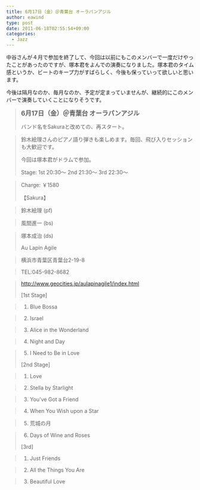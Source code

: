 ```yaml
---
title: 6月17日（金）＠青葉台 オーラパンアジル
author: eawind
type: post
date: 2011-06-18T02:55:54+09:00
categories:
  - Jazz
---
```

中谷さんが４月で参加を終了して、今回は以前にもこのメンバーで一度だけやったことがあったのですが、塚本君をよんでの演奏になりました。塚本君のタイム感というか、ビートのキープ力がすばらしく、今後も保っていって欲しいと思います。

今後は隔月なのか、毎月なのか、予定が定まっていませんが、継続的にこのメンバーで演奏していくことになりそうです。

> **<big>6月17日（金）＠青葉台 オーラパンアジル</big>**
>
> バンド名をSakuraと改めての、再スタート。

> 鈴木絵理さんのピアノ語り弾きも楽しめます。毎回、飛び入りセッションも大歓迎です。
>
> 今回は塚本君がドラムで参加。
>
> Stage: 1st 20:30〜 2nd 21:30〜 3rd 22:30〜

> Charge: ￥1580
>
> 【Sakura】

>   
> 鈴木絵理 (pf)

> 風間進一 (bs)

> 塚本成治 (ds)
>
> Au Lapin Agile

> 横浜市青葉区青葉台2-19-8

> TEL:045-982-8682

> http://www.geocities.jp/aulapinagile1/index.html
>
> [1st Stage]

> 1. Blue Bossa

> 2. Israel

> 3. Alice in the Wonderland

> 4. Night and Day

> 5. I Need to Be in Love
>
> [2nd Stage]

> 1. Love

> 2. Stella by Starlight

> 3. You've Got a Friend

> 4. When You Wish upon a Star

> 5. 荒城の月

> 6. Days of Wine and Roses
>
> [3rd]

> 1. Just Friends

> 2. All the Things You Are

> 3. Beautiful Love
